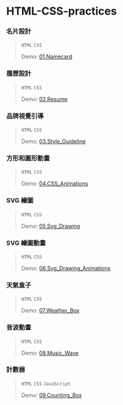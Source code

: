 # HTML-CSS-practices
### 名片設計
> `HTML` `CSS`
>  
>  Demo: [01.Namecard](https://tejungchou.github.io/HTML-CSS-Practices/01.Namecard/)

### 履歷設計
> `HTML` `CSS`
>  
>  Demo: [02.Resume](https://tejungchou.github.io/HTML-CSS-Practices/02.Resume/)

### 品牌視覺引導
> `HTML` `CSS`
>  
>  Demo: [03.Style_Guideline](https://tejungchou.github.io/HTML-CSS-Practices/03.Style_Guideline/)

### 方形和圓形動畫
> `HTML` `CSS`
>  
>  Demo: [04.CSS_Animations](https://tejungchou.github.io/HTML-CSS-Practices/04.CSS_Animations/)

### SVG 繪圖
> `HTML` `CSS`
>  
>  Demo: [05.Svg_Drawing](https://tejungchou.github.io/HTML-CSS-Practices/05.Svg_Drawing/)

### SVG 繪圖動畫
> `HTML` `CSS`
>  
>  Demo: [06.Svg_Drawing_Animations](https://tejungchou.github.io/HTML-CSS-Practices/06.Svg_Drawing_Animations/)

### 天氣盒子
> `HTML` `CSS`
>  
>  Demo: [07.Weather_Box](https://tejungchou.github.io/HTML-CSS-Practices/07.Weather_Box/)

### 音波動畫
> `HTML` `CSS`
>  
>  Demo: [08.Music_Wave](https://tejungchou.github.io/HTML-CSS-Practices/08.Music_Wave/)

### 計數器
> `HTML` `CSS` `JavaScript`
>  
>  Demo: [09.Counting_Box](https://tejungchou.github.io/HTML-CSS-Practices/09.Counting_Box/)
